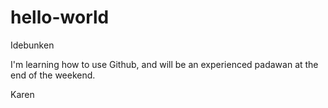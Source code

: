 # hello-world
Idebunken

I'm learning how to use Github, and will be an experienced padawan at the end of the weekend.

Karen
